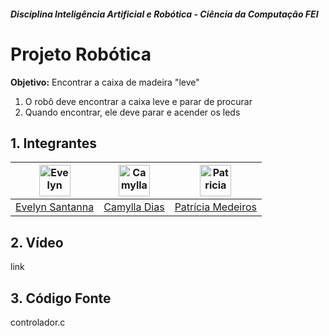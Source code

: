 ##### Disciplina Inteligência Artificial e Robótica - Ciência da Computação FEI

# Projeto Robótica
**Objetivo:** Encontrar a caixa de madeira "leve"
1.  O robô deve encontrar a caixa leve e parar de procurar
2.  Quando encontrar, ele deve parar e acender os leds

##  1. Integrantes

<div align="center">

| <img src="https://avatars.githubusercontent.com/evesantana" alt="Evelyn" width="50"/> | <img src="https://avatars.githubusercontent.com/camylladias" alt="Camylla" width="50"/> | <img src="https://avatars.githubusercontent.com/patriciamed" alt="Patricia" width="50" width="50"/>
|:------------------------------------------------------------------------------------------:|:-------------------------------------------------------------------------------------------:|:-------------------------------------------------------------------------------------------:|
| [Evelyn Santanna](https://github.com/evesantana)| [Camylla Dias](https://github.com/camylladias)| [Patrícia Medeiros](https://github.com/patriciamed)                          
</div>

##  2. Vídeo
link

##  3. Código Fonte
controlador.c